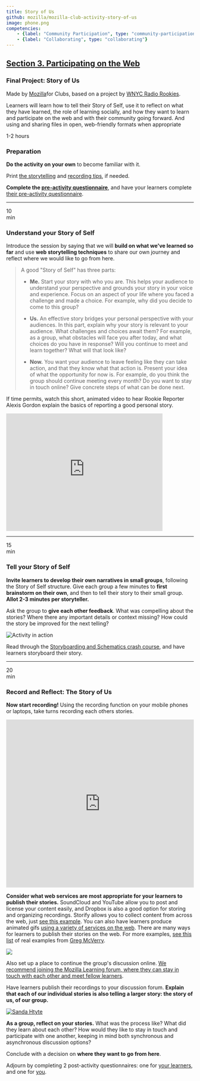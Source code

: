 ```yaml
---
title: Story of Us
github: mozilla/mozilla-club-activity-story-of-us
image: phone.png
competencies:
    - {label: "Community Participation", type: "community-participation"}
    - {label: "Collaborating", type: "collaborating"}
---
```


## [Section 3. Participating on the Web](http://mozilla.github.io/webmaker-curriculum/WebLiteracyBasics-I/)

### Final Project: Story of Us

Made by [Mozilla](https://webmaker.org/mentor)for Clubs, based on a project by [WNYC Radio Rookies](https://radiorookies.makes.org/thimble/diy-toolkit-how-to-report-your-own-story). 

Learners will learn how to tell their Story of Self, use it to reflect on what they have learned, the role of learning socially, and how they want to learn and participate on the web and with their community going forward. And using and sharing files in open, web-friendly formats when appropriate

1-2 hours

### Preparation

**Do the activity on your own** to become familiar with it.

Print [the storytelling](http://www.scribd.com/doc/198426785/Story-Planning-Worksheet) and [recording tips](http://www.scribd.com/doc/198426782/Recording-and-Interviewing-Basics-Worksheet), if needed.

**Complete the [pre-activity questionnaire](http://goo.gl/forms/kAPPY2NDET)**, and have your learners complete [their pre-activity questionnaire](http://goo.gl/forms/KeeMwn7pMJ). 

---

10<br>min

### Understand your Story of Self
Introduce the session by saying that we will **build on what we've learned so far** and use **web storytelling techniques** to share our own journey and reflect where we would like to go from here.

> A good "Story of Self" has three parts:
>
> * **Me.** Start your story with who you are. This helps your audience to understand your perspective and grounds your story in your voice and experience. Focus on an aspect of your life where you faced a challenge and made a choice. For example, why did you decide to come to this group?
>
> * **Us.** An effective story bridges your personal perspective with your audiences. In this part, explain why your story is relevant to your audience. What challenges and choices await them? For example, as a group, what obstacles will face you after today, and what choices do you have in response? Will you continue to meet and learn together? What will that look like?
>
> * **Now.** You want your audience to leave feeling like they can take action, and that they know what that action is. Present your idea of what the opportunity for now is. For example, do you think the group should continue meeting every month? Do you want to stay in touch online? Give concrete steps of what can be done next.

If time permits, watch this short, animated video to hear Rookie Reporter Alexis Gordon explain the basics of reporting a good personal story.

<iframe src="https://www.youtube.com/embed/BTtbkgO70-E" allowfullscreen="" frameborder="0" height="315" width="420"></iframe>

---

15<br>min

### Tell your Story of Self

**Invite learners to develop their own narratives in small groups**, following the Story of Self structure. Give each group a few minutes to **first brainstorm on their own**, and then to tell their story to their small group. **Allot 2-3 minutes per storyteller.**

Ask the group to **give each other feedback**. What was compelling about the stories? Where there any important details or context missing? How could the story be improved for the next telling?

![Activity in action](http://mozilla.github.io/webmaker-curriculum/images/story-of-us-03.jpg)

Read through the [Storyboarding and Schematics crash course](https://laura.makes.org/thimble/LTEyNzQ2NzQ2ODg=/schematics-and-storyboards), and have learners storyboard their story.

---

20<br>min

### Record and Reflect: The Story of Us

**Now start recording!** Using the recording function on your mobile phones or laptops, take turns recording each others stories.

<iframe src="http://plotagon.com/player/42510" webkitallowfullscreen="" mozallowfullscreen="" allowfullscreen="" frameborder="0" height="450" width="100%"></iframe>

**Consider what web services are most appropriate for your learners to publish their stories.** SoundCloud and YouTube allow you to post and license your content easily, and Dropbox is also a good option for storing and organizing recordings. Storify allows you to collect content from across the web, just [see this example](https://storify.com/cpastor24/story-of-us#publiciz). You can also have learners produce animated gifs [using a variety of services on the web](https://katermouse.makes.org/thimble/LTIwNjQwNTYzMjA=/creative-commons-gif-exchange-activity). There are many ways for learners to publish their stories on the web. For more examples, [see this list](https://github.com/mozilla/teach.webmaker.org/issues/205#issuecomment-84924930) of real examples from [Greg McVerry](http://twitter.com/jgmac1106).

[![](https://d262ilb51hltx0.cloudfront.net/max/760/1*4i87-EgCi3HNvV-_--PjTg.gif)](https://medium.com/@leelefever/welcome-to-the-next-golden-age-of-animated-gifs-56c4851ae33e)

Also set up a place to continue the group's discussion online. [We recommend joining the Mozilla Learning forum, where they can stay in touch with each other and meet fellow learners](http://discourse.webmaker.org/category/clubs).

Have learners publish their recordings to your discussion forum. **Explain that each of our individual stories is also telling a larger story: the story of us, of our group.**

[![Sanda Htyte](http://mozilla.github.io/webmaker-curriculum/images/story-of-us-02.jpg)](http://www.sandahtyte.com/)

**As a group, reflect on your stories.** What was the process like? What did they learn about each other? How would they like to stay in touch and participate with one another, keeping in mind both synchronous and asynchronous discussion options?

Conclude with a decision on **where they want to go from here**.

Adjourn by completing 2 post-activity questionnaires: one for [your learners](http://goo.gl/forms/8UWO57WswT), and one for [you](http://goo.gl/forms/gUaeABnBuh). 